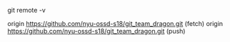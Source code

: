 git remote -v

origin  https://github.com/nyu-ossd-s18/git_team_dragon.git (fetch)
origin  https://github.com/nyu-ossd-s18/git_team_dragon.git (push)

